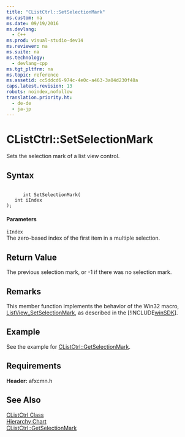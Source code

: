 ```yaml
---
title: "CListCtrl::SetSelectionMark"
ms.custom: na
ms.date: 09/19/2016
ms.devlang: 
  - C++
ms.prod: visual-studio-dev14
ms.reviewer: na
ms.suite: na
ms.technology: 
  - devlang-cpp
ms.tgt_pltfrm: na
ms.topic: reference
ms.assetid: cc5ddcd6-974c-4e0c-a463-3a04d230f48a
caps.latest.revision: 13
robots: noindex,nofollow
translation.priority.ht: 
  - de-de
  - ja-jp
---
```

# CListCtrl::SetSelectionMark
Sets the selection mark of a list view control.  
  
## Syntax  
  
```  
  
      int SetSelectionMark(  
   int iIndex   
);  
```  
  
#### Parameters  
 `iIndex`  
 The zero-based index of the first item in a multiple selection.  
  
## Return Value  
 The previous selection mark, or -1 if there was no selection mark.  
  
## Remarks  
 This member function implements the behavior of the Win32 macro, [ListView_SetSelectionMark](http://msdn.microsoft.com/library/windows/desktop/bb775112), as described in the [!INCLUDE[winSDK](../vs140/includes/winSDK_md.md)].  
  
## Example  
 See the example for [CListCtrl::GetSelectionMark](../vs140/CListCtrl--GetSelectionMark.md).  
  
## Requirements  
 **Header:** afxcmn.h  
  
## See Also  
 [CListCtrl Class](../vs140/CListCtrl-Class.md)   
 [Hierarchy Chart](../vs140/Hierarchy-Chart.md)   
 [CListCtrl::GetSelectionMark](../vs140/CListCtrl--GetSelectionMark.md)